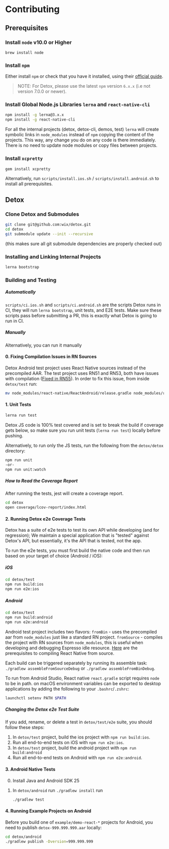 # Contributing

## Prerequisites

### Install `node` v10.0 or Higher

```
brew install node
```

### Install `npm`

Either install `npm` or check that you have it installed, using their [official guide](https://www.npmjs.com/get-npm).
> NOTE: For Detox, please use the latest `npm` version `6.x.x` (i.e not version 7.0.0 or newer).

### Install Global Node.js Libraries `lerna` and `react-native-cli`

```sh
npm install -g lerna@3.x.x
npm install -g react-native-cli
```

For all the internal projects (detox, detox-cli, demos, test) `lerna` will create symbolic links in `node_modules` instead of `npm` copying the content of the projects. This way, any change you do on any code is there immediately. There is no need to update node modules or copy files between projects.

### Install `xcpretty`

```sh
gem install xcpretty
```

Alternatively, run `scripts/install.ios.sh` / `scripts/install.android.sh` to install all prerequisites.

## Detox

### Clone Detox and Submodules

```sh
git clone git@github.com:wix/detox.git
cd detox
git submodule update --init --recursive
```
(this makes sure all git submodule dependencies are properly checked out)

### Installing and Linking Internal Projects

```sh
lerna bootstrap
```

### Building and Testing

##### Automatically
`scripts/ci.ios.sh` and `scripts/ci.android.sh` are the scripts Detox runs in CI, they will run `lerna bootstrap`, unit tests, and E2E tests. Make sure these scripts pass before submitting a PR, this is exactly what Detox is going to run in CI. 

##### Manually
Alternatively, you can run it manually

#### 0. Fixing Compilation Issues in RN Sources

Detox Android test project uses React Native sources instead of the precompiled AAR. The test project uses RN51 and RN53, both have issues with compilation ([Fixed in RN55](https://github.com/facebook/react-native/commit/d8bb990abc226e778e2f32c2de3c6661c0aa64e5#diff-f44163238d434a443b56bd27b3ba0578)). In order to fix this issue, from inside `detox/test` run:
```sh
mv node_modules/react-native/ReactAndroid/release.gradle node_modules/react-native/ReactAndroid/release.gradle.bak
```

#### 1. Unit Tests

```sh
lerna run test
```

Detox JS code is 100% test covered and is set to break the build if coverage gets below, so make sure you run unit tests (`lerna run test`) locally before pushing.

Alternatively, to run only the JS tests, run the following from the `detox/detox` directory:

```sh
npm run unit
-or-
npm run unit:watch
```

##### How to Read the Coverage Report

After running the tests, jest will create a coverage report.

```sh
cd detox
open coverage/lcov-report/index.html
```

#### 2. Running Detox e2e Coverage Tests

Detox has a suite of e2e tests to test its own API while developing (and for regression); We maintain a special application that is "tested" against Detox's API, but essentially, it's the API that is tested, not the app.

To run the e2e tests, you must first build the native code and then run based on your target of choice (Android / iOS):

##### iOS

```sh
cd detox/test
npm run build:ios
npm run e2e:ios
```

##### Android
```sh
cd detox/test
npm run build:android
npm run e2e:android
```

Android test project includes two flavors: 
`fromBin` - uses the precompiled aar from `node_modules` just like a standard RN project.
`fromSource` - compiles the project with RN sources from `node_modules`, this is useful when developing and debugging Espresso idle resource. 
[Here](https://facebook.github.io/react-native/docs/building-from-source.html#android) are the prerequisites to compiling React Native from source.

Each build can be triggered separately by running its assemble task:
`./gradlew assembleFromSourceDebug` or `./gradlew assembleFromBinDebug`.

To run from Android Studio, React native `react.gradle` script requires `node` to be in path.
on macOS environment variables can be exported to desktop applications by adding the following to your `.bashrc`/`.zshrc`:

```sh
launchctl setenv PATH $PATH
```

##### Changing the Detox e2e Test Suite

If you add, rename, or delete a test in `detox/test/e2e` suite, you should follow these steps:

1. In `detox/test` project, build the ios project with `npm run build:ios`.
2. Run all end-to-end tests on iOS with `npm run e2e:ios`.
3. In `detox/test` project, build the android project with `npm run build:android`
4. Run all end-to-end tests on Android with `npm run e2e:android`.

#### 3. Android Native Tests

0. Install Java and Android SDK 25
1. In `detox/android` run `./gradlew install` run

	```sh
	./gradlew test
	```

#### 4. Running Example Projects on Android

Before you build one of `example/demo-react-*` projects for Android, you need to publish `detox-999.999.999.aar` locally:

```bash
cd detox/android
./gradlew publish -Dversion=999.999.999 
```
